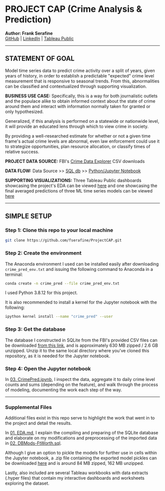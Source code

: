 
# PROJECT CAP (Crime Analysis & Prediction)

**Author: Frank Serafine**  
[GitHub](https://github.com/fserafine) | [LinkedIn](https://www.linkedin.com/in/frankserafine/) | [Tableau Public](https://public.tableau.com/app/profile/frank.serafine)

---

## STATEMENT OF GOAL

Model time series data to predict crime activity over a split of years, given years of history, in order to establish a predictable "expected" crime level measurement that is responsive to seasonal trends. From this, abnormalities can be classified and contextualized through supporting visualization.

**BUSINESS USE CASE:** Specifically, this is a way for both journalistic outlets and the populace alike to obtain informed context about the state of crime around them and interact with information normally taken for granted or only hypothesized.  

Generalized, if this analysis is performed on a statewide or nationwide level, it will provide an educated lens through which to view crime in society.

By providing a well-researched estimate for whether or not a given time frame's actual crime levels are abnormal, even law enforcement could use it to strategize opportunities, plan resource allocation, or classify times of relative success. 

**PROJECT DATA SOURCE:** FBI's [Crime Data Explorer](https://crime-data-explorer.fr.cloud.gov/pages/downloads) CSV downloads

**DATA FLOW:** Data Source >> [SQL db](https://drive.google.com/file/d/1Q7emKSnD8K-WJrrnZW410LEhxlXoYg63/view?usp=sharing) >> [Python/Jupyter Notebook](https://github.com/fserafine/ProjectCAP/blob/main/03.%20CrimePred.ipynb)

**SUPPORTING VISUALIZATIONS:** Three Tableau Public dashboards showcasing the project's EDA can be viewed [here](https://public.tableau.com/app/profile/frank.serafine/viz/ProjectCAP-Ft_WorthCrimeStats3Dashboards/CrimeLevelsDemographics-Ft_Worth) and one showcasing the final averaged predictions of three ML time series models can be viewed [here](https://public.tableau.com/app/profile/frank.serafine/viz/ProjectCAP-MLPredictions/MachineLearningPredictionsvsActual)

---

## SIMPLE SETUP 

### Step 1: Clone this repo to your local machine

```bash
git clone https://github.com/fserafine/ProjectCAP.git
```

### Step 2: Create the environment

The Anaconda environment I used can be installed easily after downloading `crime_pred_env.txt` and issuing the following command to Anaconda in a terminal:

```bash
conda create -n crime_pred --file crime_pred_env.txt
```

I used Python 3.8.12 for this project.

It is also recommended to install a kernel for the Jupyter notebook with the following:

```bash
ipython kernel install --name "crime_pred" --user
```
### Step 3: Get the database

The database I constructed in SQLite from the FBI's provided CSV files can be downloaded [from this link](https://drive.google.com/file/d/1Q7emKSnD8K-WJrrnZW410LEhxlXoYg63/view?usp=sharing), and is approximately 630 MB zipped / 2.6 GB unzipped. Unzip it to the same local directory where you've cloned this repository, as it is needed for the Jupyter notebook.

### Step 4: Open the Jupyter notebook

In [03. CrimePred.ipynb](https://github.com/fserafine/ProjectCAP/blob/main/03.%20CrimePred.ipynb), I inspect the data, aggregate it to daily crime level counts and sums (depending on the feature), and walk through the process of modeling, documenting the work each step of the way.

---

### Supplemental Files

Additional files exist in this repo serve to highlight the work that went in to the project and detail the results.

In [01. EDA.md](https://github.com/fserafine/ProjectCAP/blob/main/01.%20EDA.md), I explain the compiling and preparing of the SQLite database and elaborate on my modifications and preprocessing of the imported data in [02. DBMods-FtWorth.sql](https://github.com/fserafine/ProjectCAP/blob/main/02.%20DBMods-FtWorth.sql).

Although I give an option to pickle the models for further use in cells within the Jupyter notebook, a .zip file containing the exported model pickles can be downloaded [here](https://drive.google.com/file/d/1sDOPOZjFILW5OE1am9TLe2-yXcO3G0cF/view?usp=sharing) and is around 84 MB zipped, 162 MB unzipped.

Lastly, also included are several Tableau workbooks with data extracts (.hyper files) that contain my interactive dashboards and worksheets exploring the dataset.